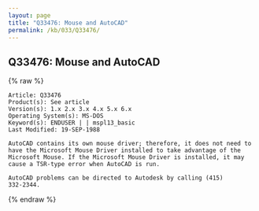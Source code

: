 ```yaml
---
layout: page
title: "Q33476: Mouse and AutoCAD"
permalink: /kb/033/Q33476/
---
```


## Q33476: Mouse and AutoCAD

{% raw %}

	Article: Q33476
	Product(s): See article
	Version(s): 1.x 2.x 3.x 4.x 5.x 6.x
	Operating System(s): MS-DOS
	Keyword(s): ENDUSER | | mspl13_basic
	Last Modified: 19-SEP-1988
	
	AutoCAD contains its own mouse driver; therefore, it does not need to
	have the Microsoft Mouse Driver installed to take advantage of the
	Microsoft Mouse. If the Microsoft Mouse Driver is installed, it may
	cause a TSR-type error when AutoCAD is run.
	
	AutoCAD problems can be directed to Autodesk by calling (415)
	332-2344.

{% endraw %}
